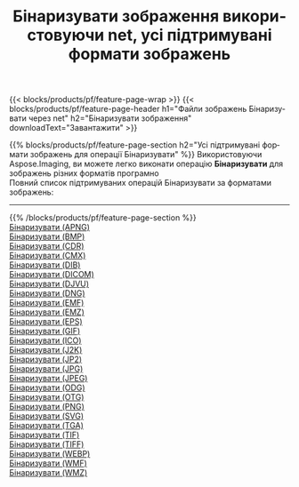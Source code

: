 ﻿---
title: Бінаризувати зображення використовуючи net, усі підтримувані формати зображень 
weight: 3920
url: /uk/net/binarize 
lang: uk
langdirlevel: 2
locales: zh-hans,ja,it,ru,de,es,fr,nl,id,lt,pl,pt,vi,tr,ko,zh-hant,ar,hi,th,sv,cs,uk,he
description: Використовуючи Aspose.Imaging, ви можете легко Бінаризувати зображення використовуючи  net
---

{{< blocks/products/pf/feature-page-wrap >}}
{{< blocks/products/pf/feature-page-header h1="Файли зображень Бінаризувати через net" h2="Бінаризувати зображення" downloadText="Завантажити" >}}


{{% blocks/products/pf/feature-page-section  h2="Усі підтримувані формати зображень для операції Бінаризувати" %}}
Використовуючи Aspose.Imaging, ви можете легко виконати операцiю **Бінаризувати** для  зображень різних форматів програмно
<br/>
Повний список підтримуваних операцій Бінаризувати за форматами зображень:
<hr/>
{{% /blocks/products/pf/feature-page-section %}}
<div class="container-fluid productfamilypage bg-gray">
    <div class="convertypes bg-gray agp-content section">
        <div class="container">
		<div class="row other-converters">
		    <div class='col-md-2 other-converter remove-lp remove-rp'><a href="/imaging/uk/net/binarize/apng" >Бінаризувати (APNG)</a></div><div class='col-md-2 other-converter remove-lp remove-rp'><a href="/imaging/uk/net/binarize/bmp" >Бінаризувати (BMP)</a></div><div class='col-md-2 other-converter remove-lp remove-rp'><a href="/imaging/uk/net/binarize/cdr" >Бінаризувати (CDR)</a></div><div class='col-md-2 other-converter remove-lp remove-rp'><a href="/imaging/uk/net/binarize/cmx" >Бінаризувати (CMX)</a></div><div class='col-md-2 other-converter remove-lp remove-rp'><a href="/imaging/uk/net/binarize/dib" >Бінаризувати (DIB)</a></div><div class='col-md-2 other-converter remove-lp remove-rp'><a href="/imaging/uk/net/binarize/dicom" >Бінаризувати (DICOM)</a></div><div class='col-md-2 other-converter remove-lp remove-rp'><a href="/imaging/uk/net/binarize/djvu" >Бінаризувати (DJVU)</a></div><div class='col-md-2 other-converter remove-lp remove-rp'><a href="/imaging/uk/net/binarize/dng" >Бінаризувати (DNG)</a></div><div class='col-md-2 other-converter remove-lp remove-rp'><a href="/imaging/uk/net/binarize/emf" >Бінаризувати (EMF)</a></div><div class='col-md-2 other-converter remove-lp remove-rp'><a href="/imaging/uk/net/binarize/emz" >Бінаризувати (EMZ)</a></div><div class='col-md-2 other-converter remove-lp remove-rp'><a href="/imaging/uk/net/binarize/eps" >Бінаризувати (EPS)</a></div><div class='col-md-2 other-converter remove-lp remove-rp'><a href="/imaging/uk/net/binarize/gif" >Бінаризувати (GIF)</a></div><div class='col-md-2 other-converter remove-lp remove-rp'><a href="/imaging/uk/net/binarize/ico" >Бінаризувати (ICO)</a></div><div class='col-md-2 other-converter remove-lp remove-rp'><a href="/imaging/uk/net/binarize/j2k" >Бінаризувати (J2K)</a></div><div class='col-md-2 other-converter remove-lp remove-rp'><a href="/imaging/uk/net/binarize/jp2" >Бінаризувати (JP2)</a></div><div class='col-md-2 other-converter remove-lp remove-rp'><a href="/imaging/uk/net/binarize/jpg" >Бінаризувати (JPG)</a></div><div class='col-md-2 other-converter remove-lp remove-rp'><a href="/imaging/uk/net/binarize/jpeg" >Бінаризувати (JPEG)</a></div><div class='col-md-2 other-converter remove-lp remove-rp'><a href="/imaging/uk/net/binarize/odg" >Бінаризувати (ODG)</a></div><div class='col-md-2 other-converter remove-lp remove-rp'><a href="/imaging/uk/net/binarize/otg" >Бінаризувати (OTG)</a></div><div class='col-md-2 other-converter remove-lp remove-rp'><a href="/imaging/uk/net/binarize/png" >Бінаризувати (PNG)</a></div><div class='col-md-2 other-converter remove-lp remove-rp'><a href="/imaging/uk/net/binarize/svg" >Бінаризувати (SVG)</a></div><div class='col-md-2 other-converter remove-lp remove-rp'><a href="/imaging/uk/net/binarize/tga" >Бінаризувати (TGA)</a></div><div class='col-md-2 other-converter remove-lp remove-rp'><a href="/imaging/uk/net/binarize/tif" >Бінаризувати (TIF)</a></div><div class='col-md-2 other-converter remove-lp remove-rp'><a href="/imaging/uk/net/binarize/tiff" >Бінаризувати (TIFF)</a></div><div class='col-md-2 other-converter remove-lp remove-rp'><a href="/imaging/uk/net/binarize/webp" >Бінаризувати (WEBP)</a></div><div class='col-md-2 other-converter remove-lp remove-rp'><a href="/imaging/uk/net/binarize/wmf" >Бінаризувати (WMF)</a></div><div class='col-md-2 other-converter remove-lp remove-rp'><a href="/imaging/uk/net/binarize/wmz" >Бінаризувати (WMZ)</a></div>
                </div>
        </div>
    </div>
</div>
<br/>
